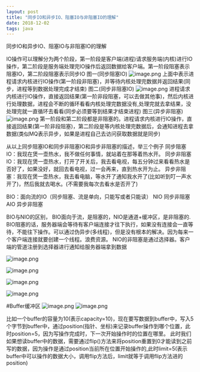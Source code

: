 ```yaml
---
layout: post
title: "同步IO和异步IO、阻塞IO与非阻塞IO的理解"
date: 2018-12-02
tags: java
---
```


同步IO和异步IO、阻塞IO与非阻塞IO的理解

IO操作可以理解分为两个阶段，第一阶段是客户端(进程)请求服务端(内核)进行IO操作，第二阶段是服务端处理完IO操作后返回数据给客户端。第一阶段阻塞表示阻塞IO，第二阶段阻塞表示同步IO
图一(同步阻塞IO)
![image.png](https://upload-images.jianshu.io/upload_images/14890912-dfc49916d859a037.png?imageMogr2/auto-orient/strip%7CimageView2/2/w/1240)
上面中表示进程请求内核进行IO操作(第一阶段非阻塞)，并等待内核处理完数据并返回结果(同步，进程等到数据处理完成才结束)
图二(同步非阻塞IO)
![image.png](https://upload-images.jianshu.io/upload_images/14890912-0ebe4c13c95a47f5.png?imageMogr2/auto-orient/strip%7CimageView2/2/w/1240)
进程请求内核进行IO操作，直接返回结果(第一阶非段阻塞，可以去做其他事)，然后内核进行处理数据，进程会不断的循环看看内核处理完数据没有,处理完就去拿结果，没处理完就一直循环去看看(同步必须要等到结果才结束进程)
图三(异步非阻塞)
![image.png](https://upload-images.jianshu.io/upload_images/14890912-bffb9f98752e049c.png?imageMogr2/auto-orient/strip%7CimageView2/2/w/1240)
第一阶段和第二阶段都是非阻塞的。进程请求内核进行IO操作，直接返回结果(第一阶非段阻塞)，第二阶段是等内核处理完数据后，会通知进程去拿数据(类似MQ表示异步，如果是进程自己去访问获取数据就是同步)

从以上同步阻塞IO和同步非阻塞IO和异步非阻塞的描述，举三个例子
同步阻塞IO：我现在煲一壶热水，我不做任何事情，就站着在那等着热水开。
同步非阻塞IO：我现在煲一壶热水，打开了开关后，我去看电视，每五分钟过来看看热水是否好了，如果没好，就回去看电视，过一会再来，直到热水开为止。
异步非阻塞：我现在煲一壶热水，我去看电脑，等水开了通知我水开了(比如听到叮一声水开了)，然后我就去喝水。(不需要我每次去看水是否开了)



BIO：面向流的IO（同步阻塞、流是单向，只能写或者只能读）
NIO 同步非阻塞
AIO 异步非阻塞

BIO与NIO的区别，
BIO面向于流，是阻塞的，NIO是通道+缓冲区，是非阻塞的.
BIO阻塞的话，服务器端会等待有客户端连接才往下执行，如果没有连接会一直等待，不能往下操作。可以通过伪异步(多线程)，但是没有根本的解决。因为每来一个客户端连接就要创建一个线程。浪费资源。
NIO的非阻塞是通过选择器。客户端的管道注册到选择器进行通知给服务器端拿到数据

![image.png](https://upload-images.jianshu.io/upload_images/14890912-3951151dbab7c59c.png?imageMogr2/auto-orient/strip%7CimageView2/2/w/1240)

![image.png](https://upload-images.jianshu.io/upload_images/14890912-92a4d5dfcecd0ceb.png?imageMogr2/auto-orient/strip%7CimageView2/2/w/1240)

![image.png](https://upload-images.jianshu.io/upload_images/14890912-41c9b69ddeabe3bb.png?imageMogr2/auto-orient/strip%7CimageView2/2/w/1240)

![image.png](https://upload-images.jianshu.io/upload_images/14890912-baf73e4ae5e22f50.png?imageMogr2/auto-orient/strip%7CimageView2/2/w/1240)

#Buffer缓冲区
![image.png](https://upload-images.jianshu.io/upload_images/14890912-038b5d83a02f94c6.png?imageMogr2/auto-orient/strip%7CimageView2/2/w/1240)
![image.png](https://upload-images.jianshu.io/upload_images/14890912-67e68c32434bd94a.png?imageMogr2/auto-orient/strip%7CimageView2/2/w/1240)

比如一个buffer的容量为10(表示capacity=10)，现在要写数据到buffer中，写入5个字节到buffer中，通过position(指针、坐标)来记录buffer操作到哪个位置，此时position=5，因为写操作完成时，下一次开始操作时的位置在哪里。
此时我们如果想读buffer中的数据，需要通过flip()方法来将position重置到0才能读到之前写的数据，因为操作是通过position当前所在位置开始操作的,此时limit=5(表示buffer中可以操作的数据大小，调用flip方法后，limit就等于调用flip方法进的position)